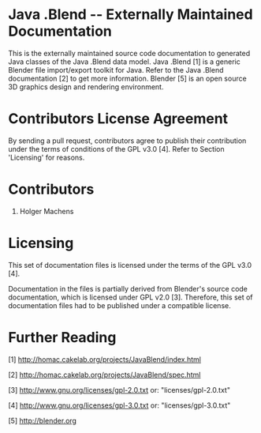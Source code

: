 # Java .Blend -- Externally Maintained Documentation
This is the externally maintained source code documentation
to generated Java classes of the Java .Blend data model.
Java .Blend [1] is a generic Blender file import/export 
toolkit for Java. Refer to the Java .Blend documentation [2] 
to get more information. Blender [5] is an open source 
3D graphics design and rendering environment.


# Contributors License Agreement
By sending a pull request, contributors agree to publish 
their contribution under the terms of conditions of 
the GPL v3.0 [4]. Refer to Section 'Licensing' for reasons.


# Contributors
1. Holger Machens


# Licensing
This set of documentation files is licensed under the terms of the
GPL v3.0 [4].

Documentation in the files is partially derived from Blender's
source code documentation, which is licensed under GPL v2.0 [3].
Therefore, this set of documentation files had to be published under
a compatible license.



# Further Reading
[1] http://homac.cakelab.org/projects/JavaBlend/index.html

[2] http://homac.cakelab.org/projects/JavaBlend/spec.html

[3] http://www.gnu.org/licenses/gpl-2.0.txt
    or: "licenses/gpl-2.0.txt"

[4] http://www.gnu.org/licenses/gpl-3.0.txt
    or: "licenses/gpl-3.0.txt"

[5] http://blender.org